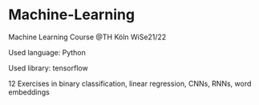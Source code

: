 # Machine-Learning
Machine Learning Course @TH Köln WiSe21/22

Used language: Python

Used library: tensorflow

12 Exercises in binary classification, linear regression, CNNs, RNNs, word embeddings
